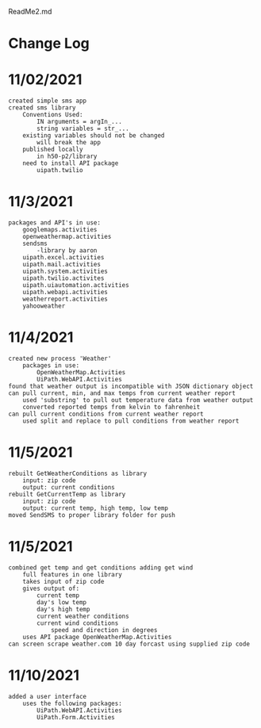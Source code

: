 ReadMe2.md

# Change Log

# 11/02/2021
    created simple sms app
    created sms library
        Conventions Used:
            IN arguments = argIn_...
            string variables = str_...
        existing variables should not be changed
            will break the app
        published locally
            in h50-p2/library
        need to install API package
            uipath.twilio

# 11/3/2021
    packages and API's in use:
        googlemaps.activities
        openweathermap.activities
        sendsms
            -library by aaron
        uipath.excel.activities
        uipath.mail.activities
        uipath.system.activities
        uipath.twilio.activites
        uipath.uiautomation.activities
        uipath.webapi.activities
        weatherreport.activities
        yahooweather

# 11/4/2021
    created new process 'Weather'
        packages in use:
            OpenWeatherMap.Activities
            UiPath.WebAPI.Activities
    found that weather output is incompatible with JSON dictionary object
    can pull current, min, and max temps from current weather report
        used 'substring' to pull out temperature data from weather output
        converted reported temps from kelvin to fahrenheit
    can pull current conditions from current weather report
        used split and replace to pull conditions from weather report

# 11/5/2021
    rebuilt GetWeatherConditions as library
        input: zip code
        output: current conditions
    rebuilt GetCurrentTemp as library
        input: zip code
        output: current temp, high temp, low temp
    moved SendSMS to proper library folder for push

# 11/5/2021
    combined get temp and get conditions adding get wind
        full features in one library
        takes input of zip code
        gives output of:
            current temp
            day's low temp
            day's high temp
            current weather conditions
            current wind conditions
                speed and direction in degrees
        uses API package OpenWeatherMap.Activities
    can screen scrape weather.com 10 day forcast using supplied zip code
    
# 11/10/2021
    added a user interface
        uses the following packages:
            UiPath.WebAPI.Activities
            UiPath.Form.Activities
        




    